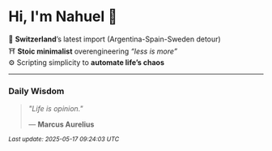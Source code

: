 # Hi, I'm Nahuel :tiger:

📍 **Switzerland**’s latest import (Argentina-Spain-Sweden detour)  
⛩️ **Stoic minimalist** overengineering *“less is more”*  
⚙️ Scripting simplicity to **automate life’s chaos**

---

### Daily Wisdom
> _"Life is opinion."_  
>
> — **Marcus Aurelius**

<sub>*Last update: 2025-05-17 09:24:03 UTC*</sub>


